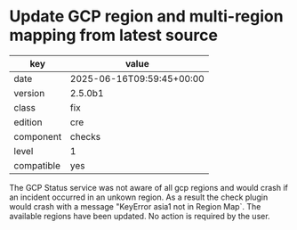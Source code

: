[//]: # (werk v2)
# Update GCP region and multi-region mapping from latest source

key        | value
---------- | ---
date       | 2025-06-16T09:59:45+00:00
version    | 2.5.0b1
class      | fix
edition    | cre
component  | checks
level      | 1
compatible | yes

The GCP Status service was not aware of all gcp regions and would crash if an incident occurred in an unkown region.
As a result the check plugin would crash with a message "KeyError asia1 not in Region Map`.
The available regions have been updated. No action is required by the user.


